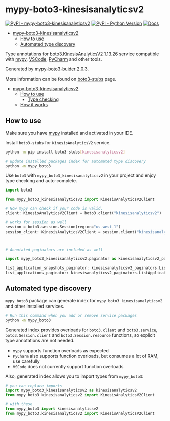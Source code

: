 # mypy-boto3-kinesisanalyticsv2

[![PyPI - mypy-boto3-kinesisanalyticsv2](https://img.shields.io/pypi/v/mypy-boto3-kinesisanalyticsv2.svg?color=blue)](https://pypi.org/project/mypy-boto3-kinesisanalyticsv2)
[![PyPI - Python Version](https://img.shields.io/pypi/pyversions/mypy-boto3-kinesisanalyticsv2.svg?color=blue)](https://pypi.org/project/mypy-boto3-kinesisanalyticsv2)
[![Docs](https://img.shields.io/readthedocs/mypy-boto3-builder.svg?color=blue)](https://mypy-boto3-builder.readthedocs.io/)

- [mypy-boto3-kinesisanalyticsv2](#mypy-boto3-kinesisanalyticsv2)
  - [How to use](#how-to-use)
  - [Automated type discovery](#automated-type-discovery)


Type annotations for
[boto3.KinesisAnalyticsV2 1.13.26](https://boto3.amazonaws.com/v1/documentation/api/1.13.26/reference/services/kinesisanalyticsv2.html#KinesisAnalyticsV2) service
compatible with [mypy](https://github.com/python/mypy), [VSCode](https://code.visualstudio.com/),
[PyCharm](https://www.jetbrains.com/pycharm/) and other tools.

Generated by [mypy-boto3-buider 2.0.3](https://github.com/vemel/mypy_boto3_builder).

More information can be found on [boto3-stubs](https://pypi.org/project/boto3-stubs/) page.

- [mypy-boto3-kinesisanalyticsv2](#mypy-boto3-kinesisanalyticsv2)
  - [How to use](#how-to-use)
    - [Type checking](#type-checking)
  - [How it works](#how-it-works)

## How to use

Make sure you have [mypy](https://github.com/python/mypy) installed and activated in your IDE.

Install `boto3-stubs` for `KinesisAnalyticsV2` service.

```bash
python -m pip install boto3-stubs[kinesisanalyticsv2]

# update installed packages index for automated type discovery
python -m mypy_boto3
```

Use `boto3` with `mypy_boto3_kinesisanalyticsv2` in your project and enjoy type checking and auto-complete.

```python
import boto3

from mypy_boto3_kinesisanalyticsv2 import KinesisAnalyticsV2Client

# Now mypy can check if your code is valid.
client: KinesisAnalyticsV2Client = boto3.client("kinesisanalyticsv2")

# works for session as well
session = boto3.session.Session(region="us-west-1")
session_client: KinesisAnalyticsV2Client = session.client("kinesisanalyticsv2")



# Annotated paginators are included as well

import mypy_boto3_kinesisanalyticsv2.paginator as kinesisanalyticsv2_paginators

list_application_snapshots_paginator: kinesisanalyticsv2_paginators.ListApplicationSnapshotsPaginator = client.get_paginator("list_application_snapshots")
list_applications_paginator: kinesisanalyticsv2_paginators.ListApplicationsPaginator = client.get_paginator("list_applications")
```

## Automated type discovery

`mypy_boto3` package can generate index for `mypy_boto3_kinesisanalyticsv2` and other installed services.

```bash
# Run this command when you add or remove service packages
python -m mypy_boto3
```

Generated index provides overloads for `boto3.client` and `boto3.service`,
`boto3.Session.client` and `boto3.Session.resource` functions,
so explicit type annotations are not needed.

- `mypy` supports function overloads as expected
- `PyCharm` also supports function overloads, but consumes a lot of RAM, use carefully
- `VSCode` does not currently support function overloads

Also, generated index allows you to import types from `mypy_boto3`:

```python
# you can replace imports
import mypy_boto3_kinesisanalyticsv2 as kinesisanalyticsv2
from mypy_boto3_kinesisanalyticsv2 import KinesisAnalyticsV2Client

# with these
from mypy_boto3 import kinesisanalyticsv2
from mypy_boto3.kinesisanalyticsv2 import KinesisAnalyticsV2Client
```